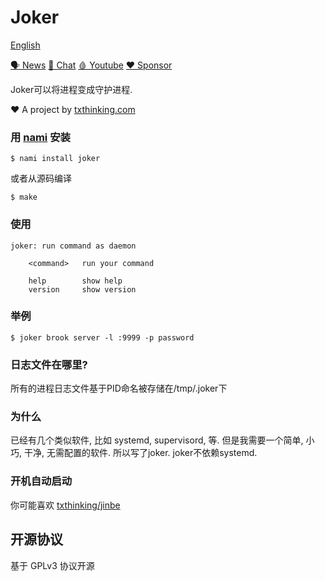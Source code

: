 # Joker

[English](readme.md)

[🗣 News](https://t.me/txthinking_news)
[💬 Chat](https://join.txthinking.com)
[🩸 Youtube](https://www.youtube.com/txthinking) 
[❤️ Sponsor](https://github.com/sponsors/txthinking)

Joker可以将进程变成守护进程.

❤️ A project by [txthinking.com](https://www.txthinking.com)

### 用 [nami](https://github.com/txthinking/nami) 安装

```
$ nami install joker
```

或者从源码编译

```
$ make
```

### 使用

    joker: run command as daemon

    	<command>   run your command

    	help        show help
    	version     show version

### 举例

    $ joker brook server -l :9999 -p password

### 日志文件在哪里?

所有的进程日志文件基于PID命名被存储在/tmp/.joker下

### 为什么

已经有几个类似软件, 比如 systemd, supervisord, 等.
但是我需要一个简单, 小巧, 干净, 无需配置的软件. 所以写了joker. joker不依赖systemd.

### 开机自动启动

你可能喜欢 [txthinking/jinbe](https://github.com/txthinking/jinbe)

## 开源协议

基于 GPLv3 协议开源
